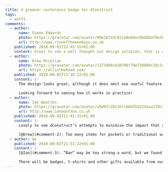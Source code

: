 ```yaml
---
title: A greener conference badge for dConstruct
tags:
  - a47Y1
comments:
  - author:
      name: Simon Edwards
      photo: https://gravatar.com/avatar/09e26f43c811e8e6dec064bbaf0e30b8
      url: http://www.riseofthemonkeys.co.uk
    published: 2010-09-01T22:45:55+01:00
    content: Great to see a well thought out design solution, that is also more environmentally friendly too.
  - author:
      name: Drew McLellan
      photo: https://gravatar.com/avatar/13734b0cb20708f79e730809c29c3c48
      url: https://allinthehead.com/
    published: 2010-09-02T11:18:22+01:00
    content: |-
      The design looks great, although it does omit one useful feature of the plastic wallet - the ability to store various business cards/stickers/wotnot that you inevitably pick up through the course of the day.

      Looking forward to seeing how it works in practice!
  - author:
      name: Ian Wootten
      photo: https://gravatar.com/avatar/a9d07c20116fc86dfb522daaa1f0c923
      url: http://www.ianwootten.co.uk
    published: 2010-09-02T11:41:15+01:00
    content: |-
      Lovely to see dConstruct’s attempts to minimise the impact that such an event has on the environment. Does banning swag bags mean banning all swag at the event too?

      [@Drew](#comment-2): Too many items for pockets or traditional wallets?
  - author: me
    published: 2010-09-02T11:51:22+01:00
    content: |-
      [@Ian](#comment-3): “Ban” may be too strong a word, but we found putting hundreds of swag bags together more hassle than it was worth (in addition to it being a wasteful enterprise).

      There will be badges, t-shirts and other gifts available from our sponsors stands, but these are for you to pick-up rather than be forced upon you.
---
```


